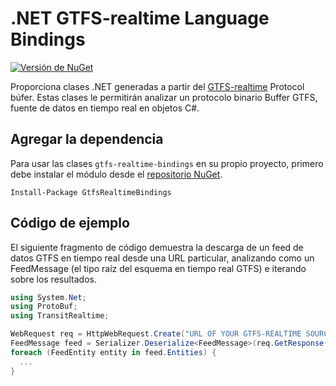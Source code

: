 # .NET GTFS-realtime Language Bindings

 [![Versión de NuGet](https://badge.fury.io/nu/GtfsRealtimeBindings.svg)](http://badge.fury.io/nu/GtfsRealtimeBindings ) 
 
 Proporciona clases .NET generadas a partir del 
 [GTFS-realtime](https://github.com/google/transit/tree/master/gtfs-realtime) Protocol 
 búfer. Estas clases le permitirán analizar un protocolo binario 
 Buffer GTFS, fuente de datos en tiempo real en objetos C#. 
 
## Agregar la dependencia 
 
 Para usar las clases `gtfs-realtime-bindings` en su propio proyecto, primero debe 
 instalar el módulo desde el 
 [repositorio NuGet](https://www.nuget.org/packages/GtfsRealtimeBindings/). 
 
```
Install-Package GtfsRealtimeBindings
```
 
## Código de ejemplo 
 
 El siguiente fragmento de código demuestra la descarga de un feed de datos GTFS en tiempo real 
 desde una URL particular, analizando como un FeedMessage (el tipo raíz del esquema en tiempo real 
 GTFS) e iterando sobre los resultados. 
 
```csharp
using System.Net;
using ProtoBuf;
using TransitRealtime;

WebRequest req = HttpWebRequest.Create("URL OF YOUR GTFS-REALTIME SOURCE GOES HERE");
FeedMessage feed = Serializer.Deserialize<FeedMessage>(req.GetResponse().GetResponseStream());
foreach (FeedEntity entity in feed.Entities) {
  ...
}
```
